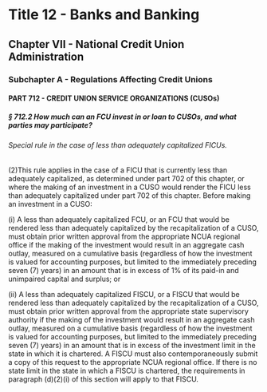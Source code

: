 
# Title 12 - Banks and Banking
## Chapter VII - National Credit Union Administration
### Subchapter A - Regulations Affecting Credit Unions
#### PART 712 - CREDIT UNION SERVICE ORGANIZATIONS (CUSOs)
##### § 712.2 How much can an FCU invest in or loan to CUSOs, and what parties may participate?
###### Special rule in the case of less than adequately capitalized FICUs.

(2)This rule applies in the case of a FICU that is currently less than adequately capitalized, as determined under part 702 of this chapter, or where the making of an investment in a CUSO would render the FICU less than adequately capitalized under part 702 of this chapter. Before making an investment in a CUSO:

(i) A less than adequately capitalized FCU, or an FCU that would be rendered less than adequately capitalized by the recapitalization of a CUSO, must obtain prior written approval from the appropriate NCUA regional office if the making of the investment would result in an aggregate cash outlay, measured on a cumulative basis (regardless of how the investment is valued for accounting purposes, but limited to the immediately preceding seven (7) years) in an amount that is in excess of 1% of its paid-in and unimpaired capital and surplus; or

(ii) A less than adequately capitalized FISCU, or a FISCU that would be rendered less than adequately capitalized by the recapitalization of a CUSO, must obtain prior written approval from the appropriate state supervisory authority if the making of the investment would result in an aggregate cash outlay, measured on a cumulative basis (regardless of how the investment is valued for accounting purposes, but limited to the immediately preceding seven (7) years) in an amount that is in excess of the investment limit in the state in which it is chartered. A FISCU must also contemporaneously submit a copy of this request to the appropriate NCUA regional office. If there is no state limit in the state in which a FISCU is chartered, the requirements in paragraph (d)(2)(i) of this section will apply to that FISCU.
